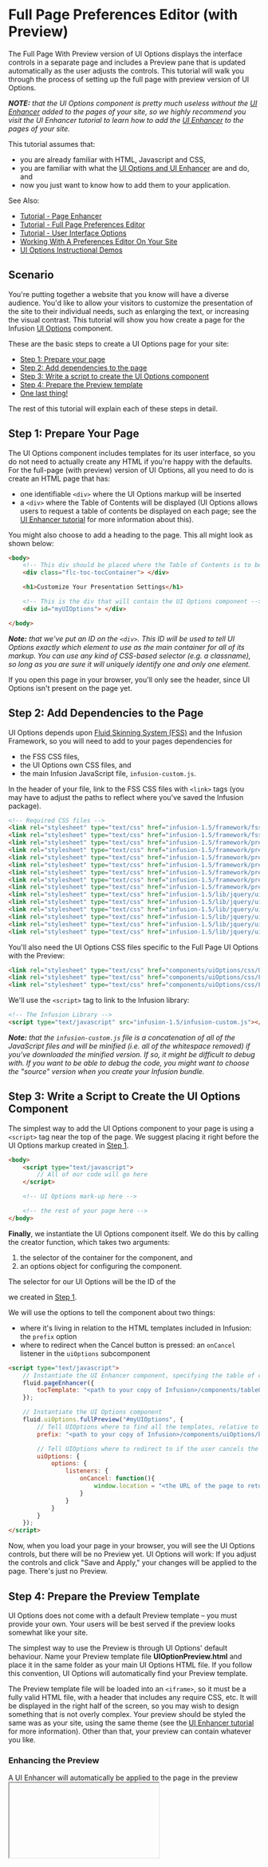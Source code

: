 # Full Page Preferences Editor (with Preview) #

The Full Page With Preview version of UI Options displays the interface controls in a separate page and includes a Preview pane that is updated automatically as the user adjusts the controls. This tutorial will walk you through the process of setting up the full page with preview version of UI Options.

_**NOTE:** that the UI Options component is pretty much useless without the [UI Enhancer](../tutorial-pageEnhancer/PageEnhancer.md) added to the pages of your site, so we highly recommend you visit the UI Enhancer tutorial to learn how to add the [UI Enhancer](../tutorial-pageEnhancer/PageEnhancer.md) to the pages of your site._

This tutorial assumes that:

* you are already familiar with HTML, Javascript and CSS,
* you are familiar with what the [UI Options and UI Enhancer](http://wiki.fluidproject.org/pages/viewpage.action?pageId=3907847) are and do, and
* now you just want to know how to add them to your application.

See Also:

* [Tutorial - Page Enhancer](../tutorial-pageEnhancer/PageEnhancer.md)
* [Tutorial - Full Page Preferences Editor](../tutorial-fullPagePreferencesEditor/FullPagePreferencesEditor.md)
* [Tutorial - User Interface Options](../tutorial-userInterfaceOptions/UserInterfaceOptions.md)
* [Working With A Preferences Editor On Your Site](../WorkingWithAPreferencesEditorOnYourSite.md)
* [UI Options Instructional Demos](http://build.fluidproject.org/infusion/instructionalDemos/framework/preferences/)

## Scenario ##

You're putting together a website that you know will have a diverse audience. You'd like to allow your visitors to customize the presentation of the site to their individual needs, such as enlarging the text, or increasing the visual contrast. This tutorial will show you how create a page for the Infusion [UI Options](http://wiki.fluidproject.org/pages/viewpage.action?pageId=3907847) component.

These are the basic steps to create a UI Options page for your site:

* [Step 1: Prepare your page](#step-1-prepare-your-page)
* [Step 2: Add dependencies to the page](#step-2-add-dependencies-to-the-page)
* [Step 3: Write a script to create the UI Options component](#step-3-write-a-script-to-create-the-ui-options-component)
* [Step 4: Prepare the Preview template](#step-4-prepare-the-preview-template)
* [One last thing!](#one-last-thing)

The rest of this tutorial will explain each of these steps in detail.

## Step 1: Prepare Your Page ##

The UI Options component includes templates for its user interface, so you do not need to actually create any HTML if you're happy with the defaults. For the full-page (with preview) version of UI Options, all you need to do is create an HTML page that has:

* one identifiable `<div>` where the UI Options markup will be inserted
* a `<div>` where the Table of Contents will be displayed (UI Options allows users to request a table of contents be displayed on each page; see the [UI Enhancer tutorial]((../tutorial-pageEnhancer/PageEnhancer.md)) for more information about this).

You might also choose to add a heading to the page. This all might look as shown below:

```html
<body>
    <!-- This div should be placed where the Table of Contents is to be displayed -->
    <div class="flc-toc-tocContainer"> </div>

    <h1>Customize Your Presentation Settings</h1>

    <!-- This is the div that will contain the UI Options component -->
    <div id="myUIOptions"> </div>

</body>
```

_**Note:** that we've put an ID on the `<div>`. This ID will be used to tell UI Options exactly which element to use as the main container for all of its markup. You can use any kind of CSS-based selector (e.g. a classname), so long as you are sure it will uniquely identify one and only one element._

If you open this page in your browser, you'll only see the header, since UI Options isn't present on the page yet.

## Step 2: Add Dependencies to the Page ##

UI Options depends upon [Fluid Skinning System (FSS)](http://wiki.fluidproject.org/display/docs/Fluid+Skinning+System+-+FSS) and the Infusion Framework, so you will need to add to your pages dependencies for

* the FSS CSS files,
* the UI Options own CSS files, and
* the main Infusion JavaScript file, `infusion-custom.js`.

In the header of your file, link to the FSS CSS files with `<link>` tags (you may have to adjust the paths to reflect where you've saved the Infusion package).

```html
<!-- Required CSS files -->
<link rel="stylesheet" type="text/css" href="infusion-1.5/framework/fss/css/fss-layout.css" />
<link rel="stylesheet" type="text/css" href="infusion-1.5/framework/fss/css/fss-text.css" />
<link rel="stylesheet" type="text/css" href="infusion-1.5/framework/preferences/css/fss/fss-theme-bw-prefsEditor.css" />
<link rel="stylesheet" type="text/css" href="infusion-1.5/framework/preferences/css/fss/fss-theme-wb-prefsEditor.css" />
<link rel="stylesheet" type="text/css" href="infusion-1.5/framework/preferences/css/fss/fss-theme-by-prefsEditor.css" />
<link rel="stylesheet" type="text/css" href="infusion-1.5/framework/preferences/css/fss/fss-theme-yb-prefsEditor.css" />
<link rel="stylesheet" type="text/css" href="infusion-1.5/framework/preferences/css/fss/fss-theme-lgdg-prefsEditor.css" />
<link rel="stylesheet" type="text/css" href="infusion-1.5/framework/preferences/css/fss/fss-theme-dglg-prefsEditor.css" />
<link rel="stylesheet" type="text/css" href="infusion-1.5/framework/preferences/css/fss/fss-text-prefsEditor.css" />
<link rel="stylesheet" type="text/css" href="infusion-1.5/lib/jquery/ui/css/fl-theme-by/by.css" />
<link rel="stylesheet" type="text/css" href="infusion-1.5/lib/jquery/ui/css/fl-theme-yb/yb.css" />
<link rel="stylesheet" type="text/css" href="infusion-1.5/lib/jquery/ui/css/fl-theme-bw/bw.css" />
<link rel="stylesheet" type="text/css" href="infusion-1.5/lib/jquery/ui/css/fl-theme-wb/wb.css" />
<link rel="stylesheet" type="text/css" href="infusion-1.5/lib/jquery/ui/css/fl-theme-lgdg/lgdg.css" />
<link rel="stylesheet" type="text/css" href="infusion-1.5/lib/jquery/ui/css/fl-theme-dglg/dglg.css" />
```

You'll also need the UI Options CSS files specific to the Full Page UI Options with the Preview:

```html
<link rel="stylesheet" type="text/css" href="components/uiOptions/css/UIOptions.css" />
<link rel="stylesheet" type="text/css" href="components/uiOptions/css/FullUIOptions.css" />
<link rel="stylesheet" type="text/css" href="components/uiOptions/css/FullPreviewUIOptions.css" />
```

We'll use the `<script>` tag to link to the Infusion library:

```html
<!-- The Infusion Library -->
<script type="text/javascript" src="infusion-1.5/infusion-custom.js"></script>
```

_**Note:** that the `infusion-custom.js` file is a concatenation of all of the JavaScript files and will be minified (i.e. all of the whitespace removed) if you've downloaded the minified version. If so, it might be difficult to debug with. If you want to be able to debug the code, you might want to choose the "source" version when you create your Infusion bundle._

## Step 3: Write a Script to Create the UI Options Component ##

The simplest way to add the UI Options component to your page is using a `<script>` tag near the top of the page. We suggest placing it right before the UI Options markup created in [Step 1](#step-1-prepare-your-page).

```html
<body>
    <script type="text/javascript">
        // All of our code will go here
    </script>

    <!-- UI Options mark-up here -->

    <!-- the rest of your page here -->
</body>
```

**Finally**, we instantiate the UI Options component itself. We do this by calling the creator function, which takes two arguments:

1. the selector of the container for the component, and
2. an options object for configuring the component.

The selector for our UI Options will be the ID of the <div> we created in [Step 1](#step-1-prepare-your-page).

We will use the options to tell the component about two things:

* where it's living in relation to the HTML templates included in Infusion: the `prefix` option
* where to redirect when the Cancel button is pressed: an `onCancel` listener in the `uiOptions` subcomponent

```html
<script type="text/javascript">
    // Instantiate the UI Enhancer component, specifying the table of contents' template URL
    fluid.pageEnhancer({
        tocTemplate: "<path to your copy of Infusion>/components/tableOfContents/html/TableOfContents.html"
    });

    // Instantiate the UI Options component
    fluid.uiOptions.fullPreview("#myUIOptions", {
        // Tell UIOptions where to find all the templates, relative to this file
        prefix: "<path to your copy of Infusion>/components/uiOptions/html/",

        // Tell UIOptions where to redirect to if the user cancels the operation
        uiOptions: {
            options: {
                listeners: {
                    onCancel: function(){
                        window.location = "<the URL of the page to return to>";
                    }
                }
            }
        }
    });
</script>
```

Now, when you load your page in your browser, you will see the UI Options controls, but there will be no Preview yet. UI Options will work: If you adjust the controls and click "Save and Apply," your changes will be applied to the page. There's just no Preview.

## Step 4: Prepare the Preview Template ##

UI Options does not come with a default Preview template – you must provide your own. Your users will be best served if the preview looks somewhat like your site.

The simplest way to use the Preview is through UI Options' default behaviour. Name your Preview template file **UIOptionPreview.html**
and place it in the same folder as your main UI Options HTML file. If you follow this convention, UI Options will automatically find your Preview template.

The Preview template file will be loaded into an `<iframe>`, so it must be a fully valid HTML file, with a header that includes any require CSS, etc. It will be displayed in the right half of the screen, so you may wish to design something that is not overly complex. Your preview should be styled the same was as your site, using the same theme (see the [UI Enhancer tutorial](../tutorial-pageEnhancer/PageEnhancer.md) for more information). Other than that, your preview can contain whatever you like.

### Enhancing the Preview ###

A UI Enhancer will automatically be applied to the page in the preview <iframe>, so as described in the [UI Enhancer tutorial](../tutorial-pageEnhancer/PageEnhancer.md), you need to tell that Enhancer about the theme name and the path to the Table of Contents template:

```html
<script type="text/javascript">
    // Instantiate the UI Enhancer component, specifying the table of contents' template URL
    fluid.pageEnhancer({
        tocTemplate: "<path to your copy of Infusion>/components/tableOfContents/html/TableOfContents.html"
    });

    // Instantiate the UI Options component
    fluid.uiOptions.fullPreview("#myUIOptions", {
        // Tell UIOptions where to find all the templates, relative to this file
        prefix: "<path to your copy of Infusion>/components/uiOptions/html/",

        // Tell UIOptions where to redirect to if the user cancels the operation
        uiOptions: {
            options: {
                listeners: {
                    onCancel: function(){
                        window.location = "<the URL of the page to return to>";
                    }
                }
            }
        },

        previewEnhancer: {
            options: {
               // Tell the Preview's UI Enhancer where the Table of Contents template is
                tocTemplate: "../../../components/tableOfContents/html/TableOfContents.html",

                // and the name of the default theme
                classnameMap: {
                    theme: {
                        "default": "uio-demo-theme"
                    }
                }
            }
        },
    });
</script>
```

Now when you load the page, you'll see your Preview template visible in the right half of the screen.

**Congratulations!**

UI Options is now fully functional on your page. As you adjust the controls, your changes will be applied to the Preview. When you click "Save and Apply," your changes will be applied to the page.

## One last thing! ##

Don't forget to add a link to the the UI Options page to your site – somewhere easy-to-find, such as your site's header or footer.
